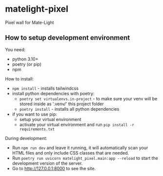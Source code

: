 # matelight-pixel

Pixel wall for Mate-Light

## How to setup development environment

You need:

- python 3.10+
- poetry (or pip)
- npm

How to install:

- `npm install` - installs tailwindcss
- install python dependencies with poetry:
  - `poetry set virtualenvs.in-project`  - to make sure your venv will be stored inside as '.venv/' this project folder
  - `poetry install` - installs all python dependencies
- if you want to use pip:
  - setup your virtual environment
  - activate your virtual environment and run `pip install -r requirements.txt`

During development:

- Run `npm run dev` and leave it running, it will automatically scan your HTML files and only include CSS classes that are needed.
- Run `poetry run uvicorn matelight_pixel.main:app --reload` to start the development version of the server.
- Go to http://127.0.0.1:8000 to see the site.

